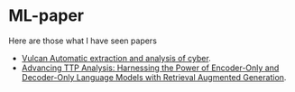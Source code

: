 # ML-paper

Here are those what I have seen papers

- [Vulcan Automatic extraction and analysis of cyber](Vulcan_Automatic_extraction_and_analysis_of_cyber/README.md).  
- [Advancing TTP Analysis: Harnessing the Power of Encoder-Only and Decoder-Only Language Models with Retrieval Augmented Generation](Advancing_TTP_Analysis:Harnessing_the_Power_of_Encoder-Only_and_Decoder-Only_Language_Models_with_Retrieval_Augmented_Generation/README.md).  
